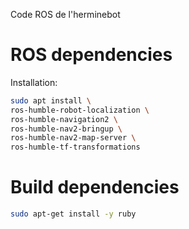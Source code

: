 Code ROS de l'herminebot

# ROS dependencies

Installation:

```bash
sudo apt install \
ros-humble-robot-localization \
ros-humble-navigation2 \
ros-humble-nav2-bringup \
ros-humble-nav2-map-server \
ros-humble-tf-transformations
```

# Build dependencies

```bash
sudo apt-get install -y ruby
```
